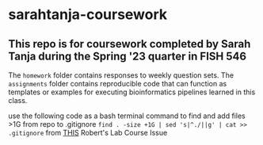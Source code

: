 # sarahtanja-coursework
## This repo is for coursework completed by Sarah Tanja during the Spring '23 quarter in FISH 546 

The `homework` folder contains responses to weekly question sets.
The `assignments` folder contains reproducible code that can function as templates or examples for executing bioinformatics pipelines learned in this class.

use the following code as a bash terminal command to find and add files >1G from repo to .gitignore
`find . -size +1G | sed 's|^./||g' | cat >> .gitignore`
from [THIS](https://github.com/sr320/course-fish546-2015/issues/43) Robert's Lab Course Issue